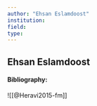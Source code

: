 ```yaml
---
author: "Ehsan Eslamdoost"
institution:
field:
type:
---
```


## Ehsan Eslamdoost
#### Bibliography:

![[@Heravi2015-fm]]